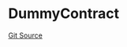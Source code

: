 # DummyContract
[Git Source](https://github.com/metacontract/mc/blob/20ed737f21a46d89afffe1322a75b1ecfcacff9a/src/devkit/test/dummy/DummyContract.sol)


